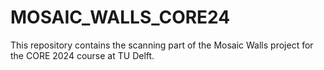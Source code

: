 # MOSAIC_WALLS_CORE24
This repository contains the scanning part of the Mosaic Walls project for the CORE 2024 course at TU Delft. 
